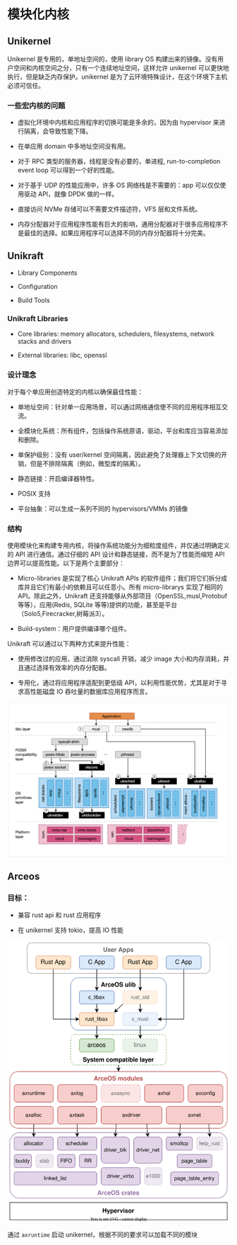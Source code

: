 # 模块化内核

## Unikernel

Unikernel 是专用的，单地址空间的，使用 library OS 构建出来的镜像。没有用户空间和内核空间之分，只有一个连续地址空间，这样允许 unikernel 可以更快地执行，但是缺乏内存保护。unikernel 是为了云环境特殊设计，在这个环境下主机必须可信任。

### 一些宏内核的问题

- 虚拟化环境中内核和应用程序的切换可能是多余的，因为由 hypervisor 来进行隔离，会导致性能下降。

- 在单应用 domain 中多地址空间没有用。

- 对于 RPC 类型的服务器，线程是没有必要的，单进程, run-to-completion event loop 可以得到一个好的性能。

- 对于基于 UDP 的性能应用中，许多 OS 网络栈是不需要的：app 可以仅仅使用驱动 API，就像 DPDK 做的一样。

- 直接访问 NVMe 存储可以不需要文件描述符，VFS 层和文件系统。

- 内存分配器对于应用程序性能有巨大的影响，通用分配器对于很多应用程序不是最佳的选择。如果应用程序可以选择不同的内存分配器将十分完美。

## Unikraft

- Library Components

- Configuration

- Build Tools

### Unikraft Libraries

- Core libraries: memory allocators, schedulers, filesystems, network stacks and drivers

- External libraries: libc, openssl

### 设计理念

对于每个单应用创造特定的内核以确保最佳性能：

- 单地址空间：针对单一应用场景，可以通过网络通信使不同的应用程序相互交流。

- 全模块化系统：所有组件，包括操作系统原语，驱动，平台和库应当容易添加和删除。

- 单保护级别：没有 user/kernel 空间隔离，因此避免了处理器上下文切换的开销，但是不排除隔离（例如，微型库的隔离）。

- 静态链接：开启编译器特性。

- POSIX 支持

- 平台抽象：可以生成一系列不同的 hypervisors/VMMs 的镜像

### 结构

使用模块化来构建专用内核，将操作系统功能分为细粒度组件，并仅通过明确定义的 API 进行通信。通过仔细的 API 设计和静态链接，而不是为了性能而缩短 API 边界可以提高性能。以下是两个主要部分：

- Micro-libraries 是实现了核心 Unikraft APIs 的软件组件；我们将它们拆分成库并且它们有最小的依赖且可以任意小。所有 micro-librarys 实现了相同的 API。除此之外，Unikraft 还支持能够从外部项目（OpenSSL,musl,Protobuf 等等），应用(Redis, SQLite 等等)提供的功能，甚至是平台（Solo5,Firecracker,树莓派3）。

- Build-system：用户提供编译哪个组件。

Unikraft 可以通过以下两种方式来提升性能：

- 使用修改过的应用，通过消除 syscall 开销，减少 image 大小和内存消耗，并且通过选择有效率的内存分配器。

- 专用化，通过将应用程序适配到更低级 API，以利用性能优势，尤其是对于寻求高性能磁盘 IO 吞吐量的数据库应用程序而言。

![](moduler-os/unikraft-arch.png)

## Arceos

### 目标：

- 兼容 rust api 和 rust 应用程序

- 在 unikernel 支持 tokio，提高 IO 性能

![](moduler-os/ArceOS.svg)

通过 `axruntime` 启动 unikernel，根据不同的要求可以加载不同的模块

